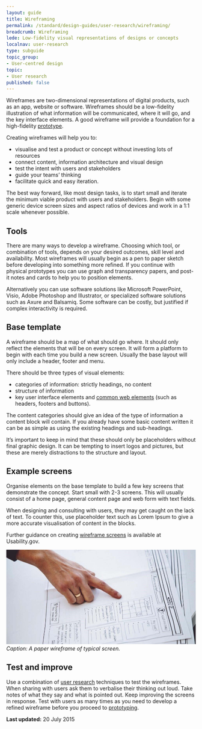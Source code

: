 ```yaml
---
layout: guide
title: Wireframing
permalink: /standard/design-guides/user-research/wireframing/
breadcrumb: Wireframing
lede: Low-fidelity visual representations of designs or concepts
localnav: user-research
type: subguide
topic_group:
- User-centred design
topic:
- User research
published: false
---
```

Wireframes are two-dimensional representations of digital products, such as an app, website or software. Wireframes should be a low-fidelity illustration of what information will be communicated, where it will go, and the key interface elements. A good wireframe will provide a foundation for a high-fidelity [prototype](/for-digital-service-teams/standard/design-guides/user-research/prototyping/).

Creating wireframes will help you to:

* visualise and test a product or concept without investing lots of resources
* connect content, information architecture and visual design
* test the intent with users and stakeholders
* guide your teams’ thinking
* facilitate quick and easy iteration.

The best way forward, like most design tasks, is to start small and iterate the minimum viable product with users and stakeholders. Begin with some generic device screen sizes and aspect ratios of devices and work in a 1:1 scale whenever possible.

## Tools
There are many ways to develop a wireframe. Choosing which tool, or combination of tools, depends on your desired outcomes, skill level and availability. Most wireframes will usually begin as a pen to paper sketch before developing into something more refined. If you continue with physical prototypes you can use graph and transparency papers, and post-it notes and cards to help you to position elements.        

Alternatively you can use software solutions like Microsoft PowerPoint, Visio, Adobe Photoshop and Illustrator, or specialized software solutions such as Axure and Balsamiq. Some software can be costly, but justified if complex interactivity is required.

## Base template
A wireframe should be a map of what should go where. It should only reflect the elements that will be on every screen. It will form a platform to begin with each time you build a new screen. Usually the base layout will only include a header, footer and menu.

There should be three types of visual elements:

* categories of information: strictly headings, no content
* structure of information
* key user interface elements and [common web elements](/for-digital-service-teams/standard/design-guides/common-website-elements/) (such as headers, footers and buttons).

The content categories should give an idea of the type of information a content block will contain. If you already have some basic content written it can be as simple as using the existing headings and sub-headings.

It’s important to keep in mind that these should only be placeholders without final graphic design. It can be tempting to insert logos and pictures, but these are merely distractions to the structure and layout.

## Example screens
Organise elements on the base template to build a few key screens that demonstrate the concept. Start small with 2-3 screens. This will usually consist of a home page, general content page and web form with text fields.

When designing and consulting with users, they may get caught on the lack of text. To counter this, use placeholder text such as Lorem Ipsum to give a more accurate visualisation of content in the blocks.

Further guidance on creating [wireframe screens](http://www.usability.gov/how-to-and-tools/methods/wireframing.html) is available at Usability.gov.

![Wireframes of screens represented by sketches on paper](/images/standard/wireframing.jpg)
*Caption: A paper wireframe of typical screen.*

## Test and improve

Use a combination of [user research](/for-digital-service-teams/standard/design-guides/user-research/) techniques to test the wireframes. When sharing with users ask them to verbalise their thinking out loud. Take notes of what they say and what is pointed out. Keep improving the screens in response. Test with users as many times as you need to develop a refined wireframe before you proceed to [prototyping](/for-digital-service-teams/standard/design-guides/user-research/prototyping/).

**Last updated:** 20 July 2015
